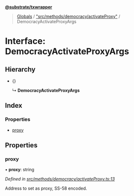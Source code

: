 **[@substrate/txwrapper](../README.md)**

> [Globals](../globals.md) / ["src/methods/democracy/activateProxy"](../modules/_src_methods_democracy_activateproxy_.md) / DemocracyActivateProxyArgs

# Interface: DemocracyActivateProxyArgs

## Hierarchy

* {}

  ↳ **DemocracyActivateProxyArgs**

## Index

### Properties

* [proxy](_src_methods_democracy_activateproxy_.democracyactivateproxyargs.md#proxy)

## Properties

### proxy

•  **proxy**: string

*Defined in [src/methods/democracy/activateProxy.ts:13](https://github.com/paritytech/txwrapper/blob/a0533b3/src/methods/democracy/activateProxy.ts#L13)*

Address to set as proxy, SS-58 encoded.
